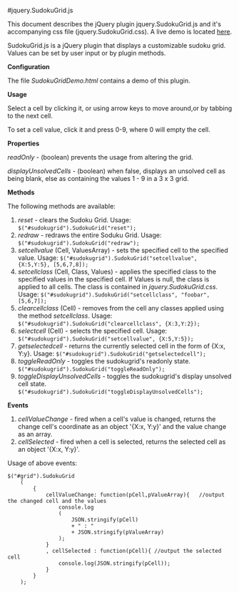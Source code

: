 #jquery.SudokuGrid.js

This document describes the jQuery plugin jquery.SudokuGrid.js and it's accompanying css file (jquery.SudokuGrid.css). A live demo is located [here](http://www.evilscience.co.uk/AndyStobirski/SudokuGrid/SudokuGridDemo.html).

SudokuGrid.js is a jQuery plugin that displays a customizable sudoku grid. Values can be set by user input or by plugin methods.


**Configuration**

The file *SudokuGridDemo.html* contains a demo of this plugin.

**Usage**

Select a cell by clicking it, or using arrow keys to move around,or by tabbing to the next cell.

To set a cell value, click it and press 0-9, where 0 will empty the cell.

**Properties**

*readOnly* - (boolean) prevents the usage from altering the grid.

*displayUnsolvedCells* - (boolean) when false, displays an unsolved cell as being blank, else as containing the values 1 - 9 in a 3 x 3 grid.

**Methods**

The following methods are available:

1. *reset* - clears the Sudoku Grid. Usage: ```$("#sudokugrid").SudokuGrid("reset");```
2. *redraw* - redraws the entire Soduku Grid. Usage: ```$("#sudokugrid").SudokuGrid("redraw");```
3. *setcellvalue* (Cell, ValuesArray) - sets the specified cell to the specified value. Usage: ```$("#sudokugrid").SudokuGrid("setcellvalue", {X:5,Y:5}, [5,6,7,8]);```
4. *setcellclass* (Cell, Class, Values) - applies the specified class to the specified values in the specified cell. If Values is null, the class is applied to all cells. The class is contained in *jquery.SudokuGrid.css*. Usage:  ```$("#sudokugrid").SudokuGrid("setcellclass", "foobar", [5,6,7]);```
5. *clearcellclass* (Cell) - removes from the cell any classes applied using the method *setcellclass*. Usage: ```$("#sudokugrid").SudokuGrid("clearcellclass", {X:3,Y:2});```
6. *selectcell* (Cell) - selects the specified cell. Usage:  ```$("#sudokugrid").SudokuGrid("setcellvalue", {X:5,Y:5});```
7. *getselectedcell* - returns the currently selected cell in the form of {X:x, Y:y}. Usage:  ```$("#sudokugrid").SudokuGrid("getselectedcell");```
8. *toggleReadOnly* - toggles the sudokugrid's readonly state. ```$("#sudokugrid").SudokuGrid("toggleReadOnly");```
9. *toggleDisplayUnsolvedCells* - toggles the sudokugrid's display unsolved cell state. ```$("#sudokugrid").SudokuGrid("toggleDisplayUnsolvedCells");```

**Events**

1. *cellValueChange* - fired when a cell's value is changed, returns the change cell's coordinate as an object '{X:x, Y:y}' and the value change as an array.
2. *cellSelected* - fired when a cell is selected, returns the selected cell as an object '{X:x, Y:y}'.

Usage of above events:

```
$("#grid").SudokuGrid
	(				
		{
			cellValueChange: function(pCell,pValueArray){	//output the changed cell and the values												
				console.log
				(
					JSON.stringify(pCell)
					+ " : " 
					+ JSON.stringify(pValueArray)
				);
			}
			, cellSelected : function(pCell){ //output the selected cell										
				console.log(JSON.stringify(pCell));
			}				
		}				
	);		
```